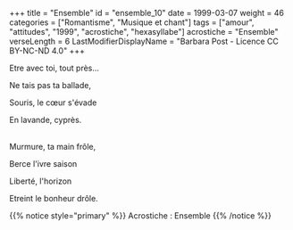 +++
title = "Ensemble"
id = "ensemble_10"
date = 1999-03-07
weight = 46
categories = ["Romantisme", "Musique et chant"]
tags = ["amour", "attitudes", "1999", "acrostiche", "hexasyllabe"]
acrostiche = "Ensemble"
verseLength = 6
LastModifierDisplayName = "Barbara Post - Licence CC BY-NC-ND 4.0"
+++

Etre avec toi, tout près...

Ne tais pas ta ballade,

Souris, le cœur s'évade

En lavande, cyprès.

 \
Murmure, ta main frôle,

Berce l'ivre saison

Liberté, l'horizon

Etreint le bonheur drôle.

{{% notice style="primary" %}}
Acrostiche : Ensemble
{{% /notice %}}
